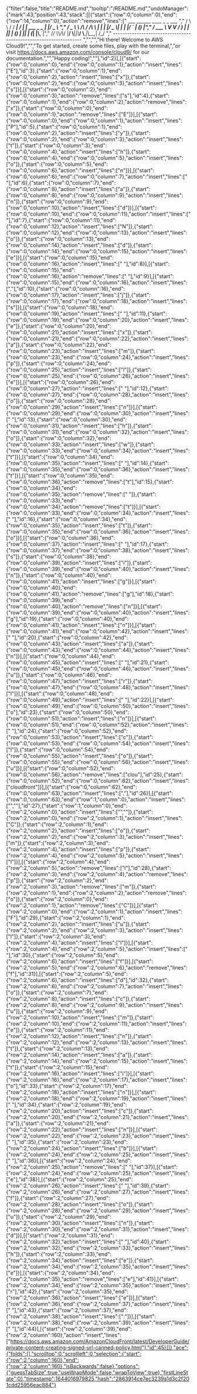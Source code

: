 {"filter":false,"title":"README.md","tooltip":"/README.md","undoManager":{"mark":43,"position":43,"stack":[[{"start":{"row":0,"column":0},"end":{"row":14,"column":0},"action":"remove","lines":["         ___        ______     ____ _                 _  ___  ","        / \\ \\      / / ___|   / ___| | ___  _   _  __| |/ _ \\ ","       / _ \\ \\ /\\ / /\\___ \\  | |   | |/ _ \\| | | |/ _` | (_) |","      / ___ \\ V  V /  ___) | | |___| | (_) | |_| | (_| |\\__, |","     /_/   \\_\\_/\\_/  |____/   \\____|_|\\___/ \\__,_|\\__,_|  /_/ "," ----------------------------------------------------------------- ","","","Hi there! Welcome to AWS Cloud9!","","To get started, create some files, play with the terminal,","or visit https://docs.aws.amazon.com/console/cloud9/ for our documentation.","","Happy coding!",""],"id":2}],[{"start":{"row":0,"column":0},"end":{"row":0,"column":1},"action":"insert","lines":["E"],"id":3},{"start":{"row":0,"column":1},"end":{"row":0,"column":2},"action":"insert","lines":["x"]},{"start":{"row":0,"column":2},"end":{"row":0,"column":3},"action":"insert","lines":["s"]}],[{"start":{"row":0,"column":2},"end":{"row":0,"column":3},"action":"remove","lines":["s"],"id":4},{"start":{"row":0,"column":1},"end":{"row":0,"column":2},"action":"remove","lines":["x"]},{"start":{"row":0,"column":0},"end":{"row":0,"column":1},"action":"remove","lines":["E"]}],[{"start":{"row":0,"column":0},"end":{"row":0,"column":1},"action":"insert","lines":["P"],"id":5},{"start":{"row":0,"column":1},"end":{"row":0,"column":2},"action":"insert","lines":["y"]},{"start":{"row":0,"column":2},"end":{"row":0,"column":3},"action":"insert","lines":["t"]},{"start":{"row":0,"column":3},"end":{"row":0,"column":4},"action":"insert","lines":["h"]},{"start":{"row":0,"column":4},"end":{"row":0,"column":5},"action":"insert","lines":["o"]},{"start":{"row":0,"column":5},"end":{"row":0,"column":6},"action":"insert","lines":["n"]}],[{"start":{"row":0,"column":6},"end":{"row":0,"column":7},"action":"insert","lines":[" "],"id":6},{"start":{"row":0,"column":7},"end":{"row":0,"column":8},"action":"insert","lines":["a"]},{"start":{"row":0,"column":8},"end":{"row":0,"column":9},"action":"insert","lines":["n"]},{"start":{"row":0,"column":9},"end":{"row":0,"column":10},"action":"insert","lines":["d"]}],[{"start":{"row":0,"column":10},"end":{"row":0,"column":11},"action":"insert","lines":[" "],"id":7},{"start":{"row":0,"column":11},"end":{"row":0,"column":12},"action":"insert","lines":["N"]},{"start":{"row":0,"column":12},"end":{"row":0,"column":13},"action":"insert","lines":["o"]},{"start":{"row":0,"column":13},"end":{"row":0,"column":14},"action":"insert","lines":["d"]},{"start":{"row":0,"column":14},"end":{"row":0,"column":15},"action":"insert","lines":["e"]}],[{"start":{"row":0,"column":15},"end":{"row":0,"column":16},"action":"insert","lines":[" "],"id":8}],[{"start":{"row":0,"column":15},"end":{"row":0,"column":16},"action":"remove","lines":[" "],"id":9}],[{"start":{"row":0,"column":15},"end":{"row":0,"column":16},"action":"insert","lines":["."],"id":10},{"start":{"row":0,"column":16},"end":{"row":0,"column":17},"action":"insert","lines":["j"]},{"start":{"row":0,"column":17},"end":{"row":0,"column":18},"action":"insert","lines":["s"]}],[{"start":{"row":0,"column":18},"end":{"row":0,"column":19},"action":"insert","lines":[" "],"id":11},{"start":{"row":0,"column":19},"end":{"row":0,"column":20},"action":"insert","lines":["e"]},{"start":{"row":0,"column":20},"end":{"row":0,"column":21},"action":"insert","lines":["x"]},{"start":{"row":0,"column":21},"end":{"row":0,"column":22},"action":"insert","lines":["a"]},{"start":{"row":0,"column":22},"end":{"row":0,"column":23},"action":"insert","lines":["m"]},{"start":{"row":0,"column":23},"end":{"row":0,"column":24},"action":"insert","lines":["p"]},{"start":{"row":0,"column":24},"end":{"row":0,"column":25},"action":"insert","lines":["l"]},{"start":{"row":0,"column":25},"end":{"row":0,"column":26},"action":"insert","lines":["e"]}],[{"start":{"row":0,"column":26},"end":{"row":0,"column":27},"action":"insert","lines":[" "],"id":12},{"start":{"row":0,"column":27},"end":{"row":0,"column":28},"action":"insert","lines":["o"]},{"start":{"row":0,"column":28},"end":{"row":0,"column":29},"action":"insert","lines":["n"]}],[{"start":{"row":0,"column":29},"end":{"row":0,"column":30},"action":"insert","lines":[" "],"id":13},{"start":{"row":0,"column":30},"end":{"row":0,"column":31},"action":"insert","lines":["h"]},{"start":{"row":0,"column":31},"end":{"row":0,"column":32},"action":"insert","lines":["o"]},{"start":{"row":0,"column":32},"end":{"row":0,"column":33},"action":"insert","lines":["w"]},{"start":{"row":0,"column":33},"end":{"row":0,"column":34},"action":"insert","lines":["t"]}],[{"start":{"row":0,"column":34},"end":{"row":0,"column":35},"action":"insert","lines":[" "],"id":14},{"start":{"row":0,"column":35},"end":{"row":0,"column":36},"action":"insert","lines":["t"]}],[{"start":{"row":0,"column":35},"end":{"row":0,"column":36},"action":"remove","lines":["t"],"id":15},{"start":{"row":0,"column":34},"end":{"row":0,"column":35},"action":"remove","lines":[" "]},{"start":{"row":0,"column":33},"end":{"row":0,"column":34},"action":"remove","lines":["t"]}],[{"start":{"row":0,"column":33},"end":{"row":0,"column":34},"action":"insert","lines":[" "],"id":16},{"start":{"row":0,"column":34},"end":{"row":0,"column":35},"action":"insert","lines":["t"]},{"start":{"row":0,"column":35},"end":{"row":0,"column":36},"action":"insert","lines":["o"]}],[{"start":{"row":0,"column":36},"end":{"row":0,"column":37},"action":"insert","lines":[" "],"id":17},{"start":{"row":0,"column":37},"end":{"row":0,"column":38},"action":"insert","lines":["s"]},{"start":{"row":0,"column":38},"end":{"row":0,"column":39},"action":"insert","lines":["i"]},{"start":{"row":0,"column":39},"end":{"row":0,"column":40},"action":"insert","lines":["n"]},{"start":{"row":0,"column":40},"end":{"row":0,"column":41},"action":"insert","lines":["g"]}],[{"start":{"row":0,"column":40},"end":{"row":0,"column":41},"action":"remove","lines":["g"],"id":18},{"start":{"row":0,"column":39},"end":{"row":0,"column":40},"action":"remove","lines":["n"]}],[{"start":{"row":0,"column":39},"end":{"row":0,"column":40},"action":"insert","lines":["g"],"id":19},{"start":{"row":0,"column":40},"end":{"row":0,"column":41},"action":"insert","lines":["n"]}],[{"start":{"row":0,"column":41},"end":{"row":0,"column":42},"action":"insert","lines":[" "],"id":20},{"start":{"row":0,"column":42},"end":{"row":0,"column":43},"action":"insert","lines":["a"]},{"start":{"row":0,"column":43},"end":{"row":0,"column":44},"action":"insert","lines":["n"]}],[{"start":{"row":0,"column":44},"end":{"row":0,"column":45},"action":"insert","lines":[" "],"id":21},{"start":{"row":0,"column":45},"end":{"row":0,"column":46},"action":"insert","lines":["u"]},{"start":{"row":0,"column":46},"end":{"row":0,"column":47},"action":"insert","lines":["r"]},{"start":{"row":0,"column":47},"end":{"row":0,"column":48},"action":"insert","lines":["l"]}],[{"start":{"row":0,"column":48},"end":{"row":0,"column":49},"action":"insert","lines":[" "],"id":22}],[{"start":{"row":0,"column":49},"end":{"row":0,"column":50},"action":"insert","lines":["o"],"id":23},{"start":{"row":0,"column":50},"end":{"row":0,"column":51},"action":"insert","lines":["n"]}],[{"start":{"row":0,"column":51},"end":{"row":0,"column":52},"action":"insert","lines":[" "],"id":24},{"start":{"row":0,"column":52},"end":{"row":0,"column":53},"action":"insert","lines":["c"]},{"start":{"row":0,"column":53},"end":{"row":0,"column":54},"action":"insert","lines":["l"]},{"start":{"row":0,"column":54},"end":{"row":0,"column":55},"action":"insert","lines":["o"]},{"start":{"row":0,"column":55},"end":{"row":0,"column":56},"action":"insert","lines":["u"]}],[{"start":{"row":0,"column":52},"end":{"row":0,"column":56},"action":"remove","lines":["clou"],"id":25},{"start":{"row":0,"column":52},"end":{"row":0,"column":62},"action":"insert","lines":["cloudfront"]}],[{"start":{"row":0,"column":62},"end":{"row":0,"column":63},"action":"insert","lines":["."],"id":26}],[{"start":{"row":0,"column":63},"end":{"row":1,"column":0},"action":"insert","lines":["",""],"id":27},{"start":{"row":1,"column":0},"end":{"row":2,"column":0},"action":"insert","lines":["",""]},{"start":{"row":2,"column":0},"end":{"row":2,"column":1},"action":"insert","lines":["C"]},{"start":{"row":2,"column":1},"end":{"row":2,"column":2},"action":"insert","lines":["o"]},{"start":{"row":2,"column":2},"end":{"row":2,"column":3},"action":"insert","lines":["m"]},{"start":{"row":2,"column":3},"end":{"row":2,"column":4},"action":"insert","lines":["p"]},{"start":{"row":2,"column":4},"end":{"row":2,"column":5},"action":"insert","lines":["l"]}],[{"start":{"row":2,"column":4},"end":{"row":2,"column":5},"action":"remove","lines":["l"],"id":28},{"start":{"row":2,"column":3},"end":{"row":2,"column":4},"action":"remove","lines":["p"]},{"start":{"row":2,"column":2},"end":{"row":2,"column":3},"action":"remove","lines":["m"]},{"start":{"row":2,"column":1},"end":{"row":2,"column":2},"action":"remove","lines":["o"]},{"start":{"row":2,"column":0},"end":{"row":2,"column":1},"action":"remove","lines":["C"]}],[{"start":{"row":2,"column":0},"end":{"row":2,"column":1},"action":"insert","lines":["F"],"id":29},{"start":{"row":2,"column":1},"end":{"row":2,"column":2},"action":"insert","lines":["u"]},{"start":{"row":2,"column":2},"end":{"row":2,"column":3},"action":"insert","lines":["l"]},{"start":{"row":2,"column":3},"end":{"row":2,"column":4},"action":"insert","lines":["l"]}],[{"start":{"row":2,"column":4},"end":{"row":2,"column":5},"action":"insert","lines":[" "],"id":30},{"start":{"row":2,"column":5},"end":{"row":2,"column":6},"action":"insert","lines":["f"]}],[{"start":{"row":2,"column":5},"end":{"row":2,"column":6},"action":"remove","lines":["f"],"id":31}],[{"start":{"row":2,"column":5},"end":{"row":2,"column":6},"action":"insert","lines":["d"],"id":32},{"start":{"row":2,"column":6},"end":{"row":2,"column":7},"action":"insert","lines":["o"]},{"start":{"row":2,"column":7},"end":{"row":2,"column":8},"action":"insert","lines":["c"]},{"start":{"row":2,"column":8},"end":{"row":2,"column":9},"action":"insert","lines":["u"]},{"start":{"row":2,"column":9},"end":{"row":2,"column":10},"action":"insert","lines":["m"]},{"start":{"row":2,"column":10},"end":{"row":2,"column":11},"action":"insert","lines":["e"]},{"start":{"row":2,"column":11},"end":{"row":2,"column":12},"action":"insert","lines":["n"]},{"start":{"row":2,"column":12},"end":{"row":2,"column":13},"action":"insert","lines":["t"]},{"start":{"row":2,"column":13},"end":{"row":2,"column":14},"action":"insert","lines":["a"]},{"start":{"row":2,"column":14},"end":{"row":2,"column":15},"action":"insert","lines":["t"]},{"start":{"row":2,"column":15},"end":{"row":2,"column":16},"action":"insert","lines":["i"]}],[{"start":{"row":2,"column":16},"end":{"row":2,"column":17},"action":"insert","lines":["o"],"id":33},{"start":{"row":2,"column":17},"end":{"row":2,"column":18},"action":"insert","lines":["n"]}],[{"start":{"row":2,"column":18},"end":{"row":2,"column":19},"action":"insert","lines":[" "],"id":34},{"start":{"row":2,"column":19},"end":{"row":2,"column":20},"action":"insert","lines":["c"]},{"start":{"row":2,"column":20},"end":{"row":2,"column":21},"action":"insert","lines":["a"]},{"start":{"row":2,"column":21},"end":{"row":2,"column":22},"action":"insert","lines":["n"]}],[{"start":{"row":2,"column":22},"end":{"row":2,"column":23},"action":"insert","lines":[" "],"id":35},{"start":{"row":2,"column":23},"end":{"row":2,"column":24},"action":"insert","lines":["b"]}],[{"start":{"row":2,"column":24},"end":{"row":2,"column":25},"action":"insert","lines":[" "],"id":36}],[{"start":{"row":2,"column":24},"end":{"row":2,"column":25},"action":"remove","lines":[" "],"id":37}],[{"start":{"row":2,"column":24},"end":{"row":2,"column":25},"action":"insert","lines":["e"],"id":38}],[{"start":{"row":2,"column":25},"end":{"row":2,"column":26},"action":"insert","lines":[" "],"id":39},{"start":{"row":2,"column":26},"end":{"row":2,"column":27},"action":"insert","lines":["f"]},{"start":{"row":2,"column":27},"end":{"row":2,"column":28},"action":"insert","lines":["o"]},{"start":{"row":2,"column":28},"end":{"row":2,"column":29},"action":"insert","lines":["u"]},{"start":{"row":2,"column":29},"end":{"row":2,"column":30},"action":"insert","lines":["n"]},{"start":{"row":2,"column":30},"end":{"row":2,"column":31},"action":"insert","lines":["d"]}],[{"start":{"row":2,"column":31},"end":{"row":2,"column":32},"action":"insert","lines":[" "],"id":40},{"start":{"row":2,"column":32},"end":{"row":2,"column":33},"action":"insert","lines":["h"]},{"start":{"row":2,"column":33},"end":{"row":2,"column":34},"action":"insert","lines":["e"]},{"start":{"row":2,"column":34},"end":{"row":2,"column":35},"action":"insert","lines":["e"]}],[{"start":{"row":2,"column":34},"end":{"row":2,"column":35},"action":"remove","lines":["e"],"id":41}],[{"start":{"row":2,"column":34},"end":{"row":2,"column":35},"action":"insert","lines":["r"],"id":42},{"start":{"row":2,"column":35},"end":{"row":2,"column":36},"action":"insert","lines":["e"]}],[{"start":{"row":2,"column":36},"end":{"row":2,"column":37},"action":"insert","lines":[" "],"id":43},{"start":{"row":2,"column":37},"end":{"row":2,"column":38},"action":"insert","lines":[":"]}],[{"start":{"row":2,"column":38},"end":{"row":2,"column":39},"action":"insert","lines":[" "],"id":44}],[{"start":{"row":2,"column":39},"end":{"row":2,"column":160},"action":"insert","lines":["https://docs.aws.amazon.com/AmazonCloudFront/latest/DeveloperGuide/private-content-creating-signed-url-canned-policy.html"],"id":45}]]},"ace":{"folds":[],"scrolltop":0,"scrollleft":0,"selection":{"start":{"row":2,"column":160},"end":{"row":2,"column":160},"isBackwards":false},"options":{"guessTabSize":true,"useWrapMode":false,"wrapToView":true},"firstLineState":0},"timestamp":1644016979825,"hash":"2863914ce7ec3239a1d3c2f201cdd25956eac884"}